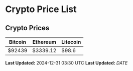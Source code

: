 # Crypto Price List

## Crypto Prices
| Bitcoin | Ethereum | Litecoin |
| ------- | -------- | -------- |
| $92439 | $3339.12 | $98.6 |
**Last Updated:** 2024-12-31 03:30 UTC
**Last Updated:** $DATE$
